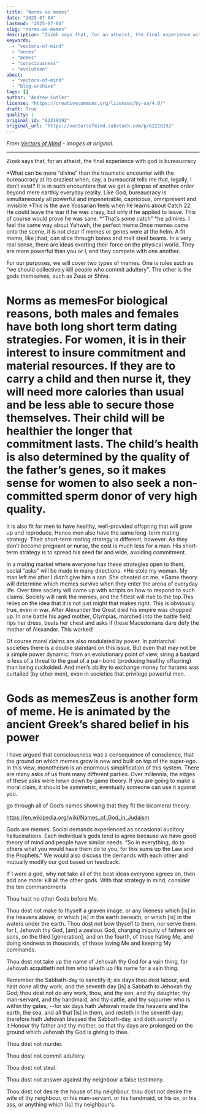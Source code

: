 ```yaml
---
title: "Norms as memes"
date: "2025-07-04"
lastmod: "2025-07-04"
slug: "norms-as-memes"
description: "Zizek says that, for an atheist, the final experience with god is bureaucracy"
keywords:
  - "vectors-of-mind"
  - "norms"
  - "memes"
  - "consciousness"
  - "evolution"
about:
  - "vectors-of-mind"
  - "blog-archive"
tags: []
author: "Andrew Cutler"
license: "https://creativecommons.org/licenses/by-sa/4.0/"
draft: True
quality: 1
original_id: "62218192"
original_url: "https://vectorsofmind.substack.com/p/62218192"
---
```

*From [Vectors of Mind](https://vectorsofmind.substack.com/p/62218192) - images at original.*

---

Zizek says that, for an atheist, the final experience with god is bureaucracy

*What can be more “divine” than the traumatic encounter with the bureaucracy at its craziest when, say, a bureaucrat tells me that, legally, I don’t exist? It is in such encounters that we get a glimpse of another order beyond mere earthly everyday reality. Like God, bureaucracy is simultaneously all powerful and impenetrable, capricious, omnipresent and invisible.*This is the awe Yossarian feels when he learns about Catch 22. He could leave the war if he was crazy, but only if he applied to leave. This of course would prove he was sane. *“That’s some catch” *he admires. I feel the same way about Yahweh, the perfect meme.Once memes came onto the scene, it is not clear if memes or genes were at the helm. A fit meme, like jihad, can slice through bones and melt steel beams. In a very real sense, there are ideas exerting their force on the physical world. They are more powerful than you or I, and they compete with one another.

For our purposes, we will cover two types of memes. One is rules such as “we should collectively kill people who commit adultery”. The other is the gods themselves, such as Zeus or Shiva.

# Norms as memesFor biological reasons, both males and females have both long short term dating strategies. For women, it is in their interest to insure commitment and material resources. If they are to carry a child and then nurse it, they will need more calories than usual and be less able to secure those themselves. Their child will be healthier the longer that commitment lasts. The child’s health is also determined by the quality of the father’s genes, so it makes sense for women to also seek a non-committed sperm donor of very high quality.

It is also fit for men to have healthy, well-provided offspring that will grow up and reproduce. Hence men also have the same long-term mating strategy. Their short-term mating strategy is different, however. As they don’t become pregnant or nurse, the cost is much less for a man. His short-term strategy is to spread his seed far and wide, avoiding commitment.

In a mating market where everyone has these strategies open to them, social “asks” will be made in many directions. *He stole my woman. My man left me after I didn’t give him a son. She cheated on me. *Game theory will determine which memes survive when they enter the arena of everyday life. Over time society will come up with scripts on how to respond to such claims. Society will rank the memes, and the fittest will rise to the top.This relies on the idea that it is not just might that makes right. This is obviously true, even in war. After Alexander the Great died his empire was chopped up. In one battle his aged mother, Olympias, marched into the battle field, rips her dress, beats her chest and asks if these Macedonians dare defy the mother of Alexander. This worked!

Of course moral claims are also modulated by power. In patriarchal societies there is a double standard on this issue. But even that may not be a simple power dynamic: from an evolutionary point of view, siring a bastard is less of a threat to the goal of a pair-bond (producing healthy offspring) than being cuckolded. And men’s ability to exchange money for harams was curtailed (by other men), even in societies that privilege powerful men.

# Gods as memesZeus is another form of meme. He is animated by the ancient Greek’s shared belief in his power

I have argued that consciousness was a consequence of conscience, that the ground on which memes grow is new and built on top of the super-ego. In this view, monotheism is an enormous simplification of this system. There are many asks of us from many different parties. Over millennia, the edges of these asks were hewn down by game theory. If you are going to make a moral claim, it should be symmetric; eventually someone can use it against you.

go through all of God’s names showing that they fit the bicameral theory.

https://en.wikipedia.org/wiki/Names_of_God_in_Judaism

Gods are memes. Social demands experienced as occasional auditory hallucinations. Each individual’s gods tend to agree because we have good theory of mind and people have similar needs. “So in everything, do to others what you would have them do to you, for this sums up the Law and the Prophets.” We would also discuss the demands with each other and mutually modify our god based on feedback. 

If I were a god, why not take all of the best ideas everyone agrees on, then add one more: kill all the other gods. With that strategy in mind, consider the ten commandments

Thou hast no other Gods before Me.

Thou dost not make to thyself a graven image, or any likeness which [is] in the heavens above, or which [is] in the earth beneath, or which [is] in the waters under the earth. Thou dost not bow thyself to them, nor serve them: for I, Jehovah thy God, [am] a zealous God, charging iniquity of fathers on sons, on the third [generation], and on the fourth, of those hating Me, and doing kindness to thousands, of those loving Me and keeping My commands.

Thou dost not take up the name of Jehovah thy God for a vain thing, for Jehovah acquitteth not him who taketh up His name for a vain thing.

Remember the Sabbath-day to sanctify it; six days thou dost labour, and hast done all thy work, and the seventh day [is] a Sabbath to Jehovah thy God; thou dost not do any work, thou, and thy son, and thy daughter, thy man-servant, and thy handmaid, and thy cattle, and thy sojourner who is within thy gates, --for six days hath Jehovah made the heavens and the earth, the sea, and all that [is] in them, and resteth in the seventh day; therefore hath Jehovah blessed the Sabbath-day, and doth sanctify it.Honour thy father and thy mother, so that thy days are prolonged on the ground which Jehovah thy God is giving to thee.

Thou dost not murder.

Thou dost not commit adultery.

Thou dost not steal.

Thou dost not answer against thy neighbour a false testimony.

Thou dost not desire the house of thy neighbour, thou dost not desire the wife of thy neighbour, or his man-servant, or his handmaid, or his ox, or his ass, or anything which [is] thy neighbour's.
